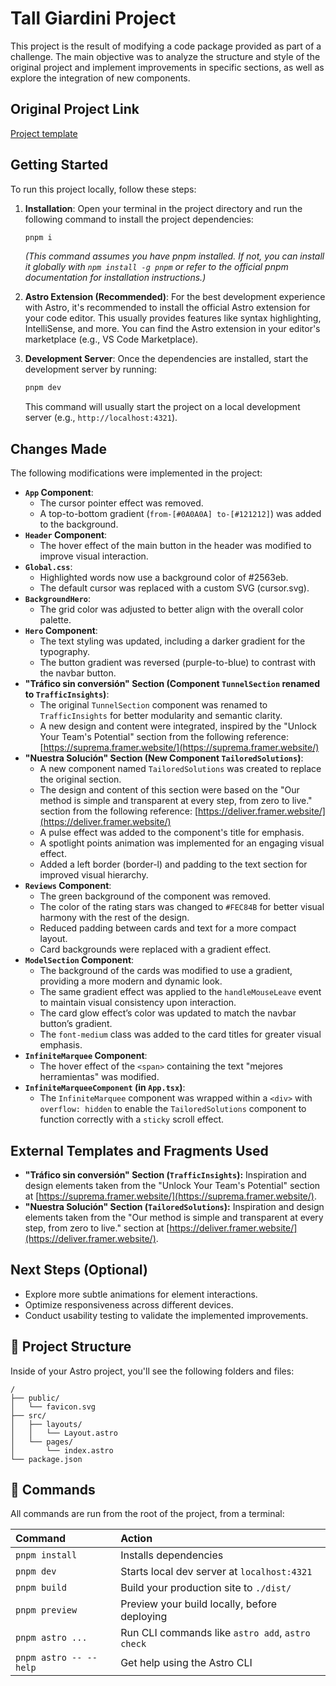 # Tall Giardini Project

This project is the result of modifying a code package provided as part of a challenge. The main objective was to analyze the structure and style of the original project and implement improvements in specific sections, as well as explore the integration of new components.

## Original Project Link

[Project template](https://we.tl/t-s8CbzuLi4Z)

## Getting Started

To run this project locally, follow these steps:

1.  **Installation**: Open your terminal in the project directory and run the following command to install the project dependencies:
    ```bash
    pnpm i
    ```
    _(This command assumes you have pnpm installed. If not, you can install it globally with `npm install -g pnpm` or refer to the official pnpm documentation for installation instructions.)_

2.  **Astro Extension (Recommended)**: For the best development experience with Astro, it's recommended to install the official Astro extension for your code editor. This usually provides features like syntax highlighting, IntelliSense, and more. You can find the Astro extension in your editor's marketplace (e.g., VS Code Marketplace).

3.  **Development Server**: Once the dependencies are installed, start the development server by running:
    ```bash
    pnpm dev
    ```
    This command will usually start the project on a local development server (e.g., `http://localhost:4321`).

## Changes Made

The following modifications were implemented in the project:
* **`App` Component**:
    * The cursor pointer effect was removed.
    * A top-to-bottom gradient (`from-[#0A0A0A] to-[#121212]`) was added to the background.
* **`Header` Component**:
    * The hover effect of the main button in the header was modified to improve visual interaction.
* **`Global.css`**:
    * Highlighted words now use a background color of #2563eb.
    * The default cursor was replaced with a custom SVG (cursor.svg).
* **`BackgroundHero`**:
    * The grid color was adjusted to better align with the overall color palette.
* **`Hero` Component**:
    * The text styling was updated, including a darker gradient for the typography.
    * The button gradient was reversed (purple-to-blue) to contrast with the navbar button.
* **"Tráfico sin conversión" Section (Component `TunnelSection` renamed to `TrafficInsights`)**:
    * The original `TunnelSection` component was renamed to `TrafficInsights` for better modularity and semantic clarity.
    * A new design and content were integrated, inspired by the "Unlock Your Team's Potential" section from the following reference: [https://suprema.framer.website/](https://suprema.framer.website/)
* **"Nuestra Solución" Section (New Component `TailoredSolutions`)**:
    * A new component named `TailoredSolutions` was created to replace the original section.
    * The design and content of this section were based on the "Our method is simple and transparent at every step, from zero to live." section from the following reference: [https://deliver.framer.website/](https://deliver.framer.website/)
    * A pulse effect was added to the component's title for emphasis.
    * A spotlight points animation was implemented for an engaging visual effect.
    * Added a left border (border-l) and padding to the text section for improved visual hierarchy.
* **`Reviews` Component**:
    * The green background of the component was removed.
    * The color of the rating stars was changed to `#FEC84B` for better visual harmony with the rest of the design.
    * Reduced padding between cards and text for a more compact layout.
    * Card backgrounds were replaced with a gradient effect.
* **`ModelSection` Component**:
    * The background of the cards was modified to use a gradient, providing a more modern and dynamic look.
    * The same gradient effect was applied to the `handleMouseLeave` event to maintain visual consistency upon interaction.
    * The card glow effect’s color was updated to match the navbar button’s gradient.
    * The `font-medium` class was added to the card titles for greater visual emphasis.
* **`InfiniteMarquee` Component**:
    * The hover effect of the `<span>` containing the text "mejores herramientas" was modified.
* **`InfiniteMarqueeComponent` (in `App.tsx`)**:
    * The `InfiniteMarquee` component was wrapped within a `<div>` with `overflow: hidden` to enable the `TailoredSolutions` component to function correctly with a `sticky` scroll effect.

## External Templates and Fragments Used

* **"Tráfico sin conversión" Section (`TrafficInsights`):** Inspiration and design elements taken from the "Unlock Your Team's Potential" section at [https://suprema.framer.website/](https://suprema.framer.website/).
* **"Nuestra Solución" Section (`TailoredSolutions`):** Inspiration and design elements taken from the "Our method is simple and transparent at every step, from zero to live." section at [https://deliver.framer.website/](https://deliver.framer.website/).

## Next Steps (Optional)

* Explore more subtle animations for element interactions.
* Optimize responsiveness across different devices.
* Conduct usability testing to validate the implemented improvements.

## 🚀 Project Structure

Inside of your Astro project, you'll see the following folders and files:

```text
/
├── public/
│   └── favicon.svg
├── src/
│   ├── layouts/
│   │   └── Layout.astro
│   └── pages/
│       └── index.astro
└── package.json
```
## 🧞 Commands

All commands are run from the root of the project, from a terminal:

| Command                   | Action                                           |
| :------------------------ | :----------------------------------------------- |
| `pnpm install`             | Installs dependencies                            |
| `pnpm dev`             | Starts local dev server at `localhost:4321`      |
| `pnpm build`           | Build your production site to `./dist/`          |
| `pnpm preview`         | Preview your build locally, before deploying     |
| `pnpm astro ...`       | Run CLI commands like `astro add`, `astro check` |
| `pnpm astro -- --help` | Get help using the Astro CLI                     |